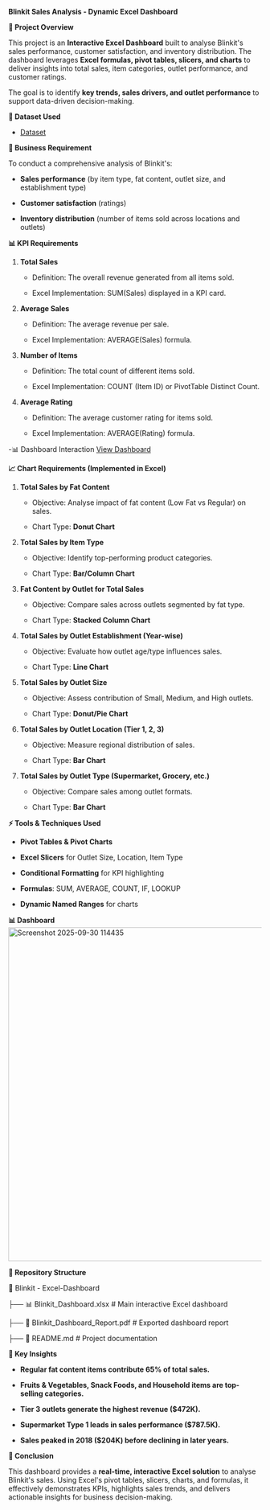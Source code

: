 **Blinkit Sales Analysis - Dynamic Excel Dashboard**

**📌 Project Overview**

This project is an **Interactive Excel Dashboard** built to analyse
Blinkit's sales performance, customer satisfaction, and inventory
distribution. The dashboard leverages **Excel formulas, pivot tables,
slicers, and charts** to deliver insights into total sales, item
categories, outlet performance, and customer ratings.

The goal is to identify **key trends, sales drivers, and outlet
performance** to support data-driven decision-making.

**📂 Dataset Used**
- <a href="https://github.com/khantaha2112/Data-Analysis-Dashboard/blob/main/Blinkit%20Data%20Analyst%20Project.xlsx">Dataset</a>

**🎯 Business Requirement**

To conduct a comprehensive analysis of Blinkit's:

-   **Sales performance** (by item type, fat content, outlet size, and
    establishment type)

-   **Customer satisfaction** (ratings)

-   **Inventory distribution** (number of items sold across locations
    and outlets)

**📊 KPI Requirements**

1.  **Total Sales**

    -   Definition: The overall revenue generated from all items sold.

    -   Excel Implementation: SUM(Sales) displayed in a KPI card.

2.  **Average Sales**

    -   Definition: The average revenue per sale.

    -   Excel Implementation: AVERAGE(Sales) formula.

3.  **Number of Items**

    -   Definition: The total count of different items sold.

    -   Excel Implementation: COUNT (Item ID) or PivotTable Distinct
        Count.

4.  **Average Rating**

    -   Definition: The average customer rating for items sold.

    -   Excel Implementation: AVERAGE(Rating) formula.

-📊 Dashboard Interaction <a href="https://github.com/khantaha2112/Data-Analysis-Dashboard/blob/main/Dashboard_Image.png">View Dashboard</a>

**📈 Chart Requirements (Implemented in Excel)**

1.  **Total Sales by Fat Content**

    -   Objective: Analyse impact of fat content (Low Fat vs Regular) on
        sales.

    -   Chart Type: **Donut Chart**

2.  **Total Sales by Item Type**

    -   Objective: Identify top-performing product categories.

    -   Chart Type: **Bar/Column Chart**

3.  **Fat Content by Outlet for Total Sales**

    -   Objective: Compare sales across outlets segmented by fat type.

    -   Chart Type: **Stacked Column Chart**

4.  **Total Sales by Outlet Establishment (Year-wise)**

    -   Objective: Evaluate how outlet age/type influences sales.

    -   Chart Type: **Line Chart**

5.  **Total Sales by Outlet Size**

    -   Objective: Assess contribution of Small, Medium, and High
        outlets.

    -   Chart Type: **Donut/Pie Chart**

6.  **Total Sales by Outlet Location (Tier 1, 2, 3)**

    -   Objective: Measure regional distribution of sales.

    -   Chart Type: **Bar Chart**

7.  **Total Sales by Outlet Type (Supermarket, Grocery, etc.)**

    -   Objective: Compare sales among outlet formats.

    -   Chart Type: **Bar Chart**

**⚡ Tools & Techniques Used**

-   **Pivot Tables & Pivot Charts**

-   **Excel Slicers** for Outlet Size, Location, Item Type

-   **Conditional Formatting** for KPI highlighting

-   **Formulas**: SUM, AVERAGE, COUNT, IF, LOOKUP

-   **Dynamic Named Ranges** for charts

**📊 Dashboard**
<img width="1431" height="664" alt="Screenshot 2025-09-30 114435" src="https://github.com/user-attachments/assets/ff6f9ad5-b93c-45d7-81d4-e83a7e08a960" />


**📂 Repository Structure**

📁 Blinkit - Excel-Dashboard

├── 📊 Blinkit_Dashboard.xlsx \# Main interactive Excel dashboard

├── 📄 Blinkit_Dashboard_Report.pdf \# Exported dashboard report

├── 📄 README.md \# Project documentation

**🔑 Key Insights**

-   **Regular fat content items contribute 65% of total sales.**

-   **Fruits & Vegetables, Snack Foods, and Household items are
    top-selling categories.**

-   **Tier 3 outlets generate the highest revenue (\$472K).**

-   **Supermarket Type 1 leads in sales performance (\$787.5K).**

-   **Sales peaked in 2018 (\$204K) before declining in later years.**

**🚀 Conclusion**

This dashboard provides a **real-time, interactive Excel solution** to
analyse Blinkit's sales. Using Excel's pivot tables, slicers, charts,
and formulas, it effectively demonstrates KPIs, highlights sales trends,
and delivers actionable insights for business decision-making.

